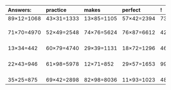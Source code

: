 | Answers: | practice | makes | perfect | ! |
| :--- | :--- | :--- | :--- | :--- |
| 89×12=1068 | 43×31=1333 | 13×85=1105 | 57×42=2394 | 73×37=2701 | 
|   |   |   |   |   | 
|   |   |   |   |   | 
|   |   |   |   |   | 
| 71×70=4970 | 52×49=2548 | 74×76=5624 | 76×87=6612 | 42×17=714 | 
|   |   |   |   |   | 
|   |   |   |   |   | 
|   |   |   |   |   | 
|   |   |   |   |   | 
| 13×34=442 | 60×79=4740 | 29×39=1131 | 18×72=1296 | 46×12=552 | 
|   |   |   |   |   | 
|   |   |   |   |   | 
|   |   |   |   |   | 
|   |   |   |   |   | 
| 22×43=946 | 61×98=5978 | 12×71=852 | 29×57=1653 | 99×12=1188 | 
|   |   |   |   |   | 
|   |   |   |   |   | 
|   |   |   |   |   | 
|   |   |   |   |   | 
| 35×25=875 | 69×42=2898 | 82×98=8036 | 11×93=1023 | 48×44=2112 | 
